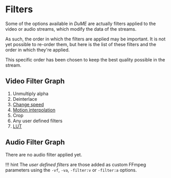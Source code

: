 # Filters

Some of the options available in *DuME* are actually filters applied to the video or audio streams, which modify the data of the streams.

As such, the order in which the filters are applied may be important. It is not yet possible to re-order them, but here is the list of these filters and the order in which they're applied.

This specific order has been chosen to keep the best quality possible in the stream.

## Video Filter Graph

1. Unmultiply alpha
2. Deinterlace
3. [Change speed](speed.md)
4. [Motion interpolation](speed.md)
4. Crop
5. Any user defined filters
6. [LUT](lut.md)

## Audio Filter Graph

There are no audio filter applied yet.

!!! hint
    The *user defined filters* are those added as custom FFmpeg parameters using the `-vf`, `-va`, `-filter:v` or `-filter:a` options.